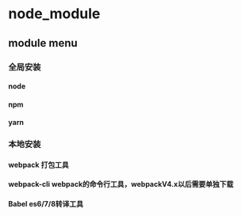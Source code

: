 # node_module

## module menu

### 全局安装

#### node

#### npm

#### yarn



### 本地安装

#### webpack 打包工具

#### webpack-cli webpack的命令行工具，webpackV4.x以后需要单独下载

#### Babel es6/7/8转译工具